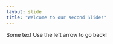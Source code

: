 ```yaml
---
layout: slide
title: "Welcome to our second Slide!"
---
```

Some text
Use the left arrow to go back!
